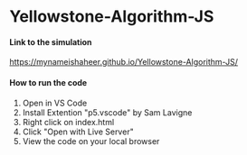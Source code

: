 # Yellowstone-Algorithm-JS

#### Link to the simulation
https://mynameishaheer.github.io/Yellowstone-Algorithm-JS/

#### How to run the code
1. Open in VS Code
2. Install Extention "p5.vscode" by Sam Lavigne
3. Right click on index.html
4. Click "Open with Live Server"
5. View the code on your local browser
